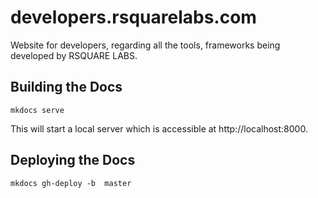 # developers.rsquarelabs.com

Website for developers, regarding all the tools, frameworks being developed by
RSQUARE LABS.



## Building the Docs
```
mkdocs serve
```
This will start a local server which is accessible at http://localhost:8000.

## Deploying the Docs

```
mkdocs gh-deploy -b  master
```

